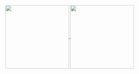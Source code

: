 <a href="https://jacovan.co.uk">
  <img height=200 align="center" src="https://github-readme-stats.vercel.app/api?username=jacovanc&hide=contribs&show_icons=true&card_width=360" />
</a>
<a href="https://jacovan.co.uk">
  <img height=200 align="center" src="https://github-readme-stats.vercel.app/api/top-langs?username=jacovanc&layout=compact&langs_count=8&card_width=360" />
</a>

<!--
**jacovanc/jacovanc** is a ✨ _special_ ✨ repository because its `README.md` (this file) appears on your GitHub profile.

Here are some ideas to get you started:

- 🔭 I’m currently working on ...
- 🌱 I’m currently learning ...
- 👯 I’m looking to collaborate on ...
- 🤔 I’m looking for help with ...
- 💬 Ask me about ...
- 📫 How to reach me: ...
- 😄 Pronouns: ...
- ⚡ Fun fact: ...
-->
